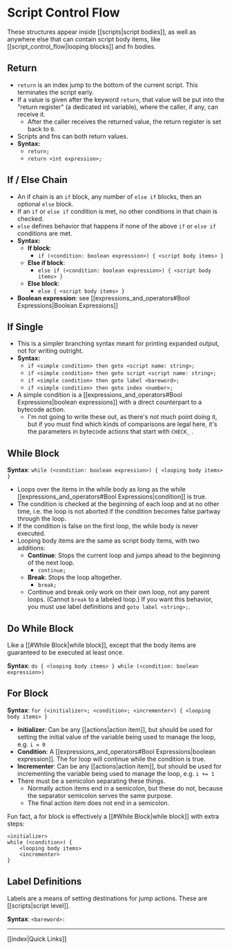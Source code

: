 # Script Control Flow

These structures appear inside [[scripts|script bodies]], as well as anywhere else that can contain script body items, like [[script_control_flow|looping blocks]] and fn bodies.

## Return

- `return` is an index jump to the bottom of the current script. This terminates the script early.
- If a value is given after the keyword `return`, that value will be put into the "return register" (a dedicated int variable), where the caller, if any, can receive it.
	- After the caller receives the returned value, the return register is set back to `0`.
- Scripts and fns can both return values.
- **Syntax:**
	- `return;`
	- `return <int expression>;`

## If / Else Chain

- An if chain is an `if` block, any number of `else if` blocks, then an optional `else` block.
- If an `if` or `else if` condition is met, no other conditions in that chain is checked.
- `else` defines behavior that happens if none of the above `if` or `else if` conditions are met.
- **Syntax:**
	- **If block**:
		- `if (<condition: boolean expression>) { <script body items> }`
	- **Else if block**:
		- `else if (<condition: boolean expression>) { <script body items> }`
	- **Else block**:
		- `else { <script body items> }`
- **Boolean expression**: see [[expressions_and_operators#Bool Expressions|Boolean Expressions]]

## If Single

- This is a simpler branching syntax meant for printing expanded output, not for writing outright.
- **Syntax:**
	- `if <simple condition> then goto <script name: string>;` 
	- `if <simple condition> then goto script <script name: string>;` 
	- `if <simple condition> then goto label <bareword>;` 
	- `if <simple condition> then goto index <number>;`
- A simple condition is a [[expressions_and_operators#Bool Expressions|boolean expressions]] with a direct counterpart to a bytecode action. 
	- I'm not going to write these out, as there's not much point doing it, but if you must find which kinds of comparisons are legal here, it's the parameters in bytecode actions that start with `CHECK_` .

## While Block

**Syntax**: `while (<condition: boolean expression>) { <looping body items> }`

- Loops over the items in the while body as long as the while [[expressions_and_operators#Bool Expressions|condition]] is true.
- The condition is checked at the beginning of each loop and at no other time, i.e. the loop is not aborted if the condition becomes false partway through the loop.
- If the condition is false on the first loop, the while body is never executed.
- Looping body items are the same as script body items, with two additions:
	- **Continue**: Stops the current loop and jumps ahead to the beginning of the next loop.
		- `continue;`
	- **Break**: Stops the loop altogether.
		- `break;`
	- Continue and break only work on their own loop, not any parent loops. (Cannot `break` to a labeled loop.) If you want this behavior, you must use label definitions and `goto label <string>;`.

## Do While Block

Like a [[#While Block|while block]], except that the body items are guaranteed to be executed at least once.

**Syntax**: `do { <looping body items> } while (<condition: boolean expression>)`

## For Block

**Syntax**: `for (<initializer>; <condition>; <incrementer>) { <looping body items> }`

- **Initializer**: Can be any [[actions|action item]], but should be used for setting the initial value of the variable being used to manage the loop, e.g. `i = 0`
- **Condition**: A [[expressions_and_operators#Bool Expressions|boolean expression]]. The for loop will continue while the condition is true.
- **Incrementer**: Can be any [[actions|action item]], but should be used for incrementing the variable being used to manage the loop, e.g. `i += 1`
- There must be a semicolon separating these things.
	- Normally action items end in a semicolon, but these do not, because the separator semicolon serves the same purpose.
	- The final action item does not end in a semicolon.

Fun fact, a for block is effectively a [[#While Block|while block]] with extra steps:

```
<initializer>
while (<condition>) {
	<looping body items>
	<incrementer>
}
```

## Label Definitions

Labels are a means of setting destinations for jump actions. These are [[scripts|script level]].

**Syntax**: `<bareword>:`

---

[[index|Quick Links]]
